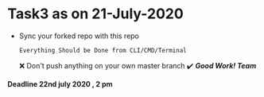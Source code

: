# Task3 as on 21-July-2020
* Sync your forked repo with this repo
  
  ```
  Everything Should be Done from CLI/CMD/Terminal
  
  ```
  ❌ Don't push anything on your own master branch
:heavy_check_mark: _**Good Work! Team**_

**Deadline 22nd july 2020 , 2 pm**
